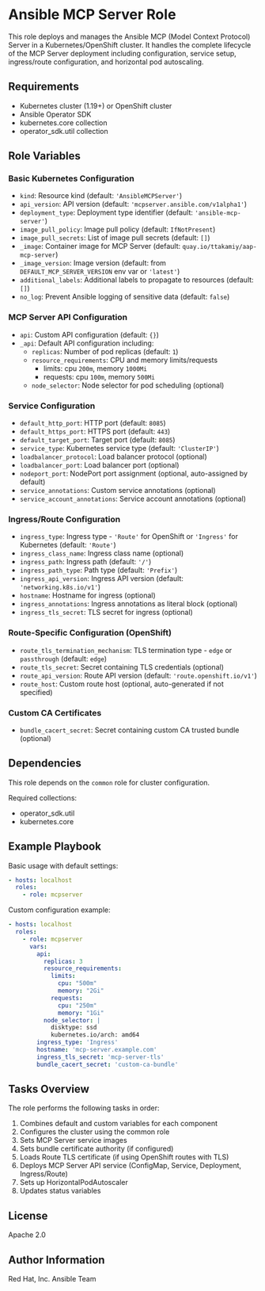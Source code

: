 Ansible MCP Server Role
========================

This role deploys and manages the Ansible MCP (Model Context Protocol) Server in a Kubernetes/OpenShift cluster. It handles the complete lifecycle of the MCP Server deployment including configuration, service setup, ingress/route configuration, and horizontal pod autoscaling.

Requirements
------------

- Kubernetes cluster (1.19+) or OpenShift cluster
- Ansible Operator SDK
- kubernetes.core collection
- operator_sdk.util collection

Role Variables
--------------

### Basic Kubernetes Configuration

- `kind`: Resource kind (default: `'AnsibleMCPServer'`)
- `api_version`: API version (default: `'mcpserver.ansible.com/v1alpha1'`)
- `deployment_type`: Deployment type identifier (default: `'ansible-mcp-server'`)
- `image_pull_policy`: Image pull policy (default: `IfNotPresent`)
- `image_pull_secrets`: List of image pull secrets (default: `[]`)
- `_image`: Container image for MCP Server (default: `quay.io/ttakamiy/aap-mcp-server`) <!-- !!TODO!! -->
- `_image_version`: Image version (default: from `DEFAULT_MCP_SERVER_VERSION` env var or `'latest'`)
- `additional_labels`: Additional labels to propagate to resources (default: `[]`)
- `no_log`: Prevent Ansible logging of sensitive data (default: `false`)

### MCP Server API Configuration

- `api`: Custom API configuration (default: `{}`)
- `_api`: Default API configuration including:
  - `replicas`: Number of pod replicas (default: `1`)
  - `resource_requirements`: CPU and memory limits/requests
    - limits: cpu `200m`, memory `1000Mi`
    - requests: cpu `100m`, memory `500Mi`
  - `node_selector`: Node selector for pod scheduling (optional)

### Service Configuration

- `default_http_port`: HTTP port (default: `8085`)
- `default_https_port`: HTTPS port (default: `443`)
- `default_target_port`: Target port (default: `8085`)
- `service_type`: Kubernetes service type (default: `'ClusterIP'`)
- `loadbalancer_protocol`: Load balancer protocol (optional)
- `loadbalancer_port`: Load balancer port (optional)
- `nodeport_port`: NodePort port assignment (optional, auto-assigned by default)
- `service_annotations`: Custom service annotations (optional)
- `service_account_annotations`: Service account annotations (optional)

### Ingress/Route Configuration

- `ingress_type`: Ingress type - `'Route'` for OpenShift or `'Ingress'` for Kubernetes (default: `'Route'`)
- `ingress_class_name`: Ingress class name (optional)
- `ingress_path`: Ingress path (default: `'/'`)
- `ingress_path_type`: Path type (default: `'Prefix'`)
- `ingress_api_version`: Ingress API version (default: `'networking.k8s.io/v1'`)
- `hostname`: Hostname for ingress (optional)
- `ingress_annotations`: Ingress annotations as literal block (optional)
- `ingress_tls_secret`: TLS secret for ingress (optional)

### Route-Specific Configuration (OpenShift)

- `route_tls_termination_mechanism`: TLS termination type - `edge` or `passthrough` (default: `edge`)
- `route_tls_secret`: Secret containing TLS credentials (optional)
- `route_api_version`: Route API version (default: `'route.openshift.io/v1'`)
- `route_host`: Custom route host (optional, auto-generated if not specified)

### Custom CA Certificates

- `bundle_cacert_secret`: Secret containing custom CA trusted bundle (optional)

Dependencies
------------

This role depends on the `common` role for cluster configuration.

Required collections:
- operator_sdk.util
- kubernetes.core

Example Playbook
----------------

Basic usage with default settings:

```yaml
- hosts: localhost
  roles:
    - role: mcpserver
```

Custom configuration example:

```yaml
- hosts: localhost
  roles:
    - role: mcpserver
      vars:
        api:
          replicas: 3
          resource_requirements:
            limits:
              cpu: "500m"
              memory: "2Gi"
            requests:
              cpu: "250m"
              memory: "1Gi"
          node_selector: |
            disktype: ssd
            kubernetes.io/arch: amd64
        ingress_type: 'Ingress'
        hostname: 'mcp-server.example.com'
        ingress_tls_secret: 'mcp-server-tls'
        bundle_cacert_secret: 'custom-ca-bundle'
```

Tasks Overview
--------------

The role performs the following tasks in order:

1. Combines default and custom variables for each component
2. Configures the cluster using the common role
3. Sets MCP Server service images
4. Sets bundle certificate authority (if configured)
5. Loads Route TLS certificate (if using OpenShift routes with TLS)
6. Deploys MCP Server API service (ConfigMap, Service, Deployment, Ingress/Route)
7. Sets up HorizontalPodAutoscaler
8. Updates status variables

License
-------

Apache 2.0

Author Information
------------------

Red Hat, Inc.
Ansible Team
